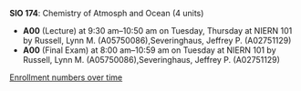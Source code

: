 **SIO 174**: Chemistry of Atmosph and Ocean (4 units)

- **A00** (Lecture) at 9:30 am–10:50 am on Tuesday, Thursday at NIERN 101 by Russell, Lynn M. (A05750086),Severinghaus, Jeffrey P. (A02751129)
- **A00** (Final Exam) at 8:00 am–10:59 am on Tuesday at NIERN 101 by Russell, Lynn M. (A05750086),Severinghaus, Jeffrey P. (A02751129)

[Enrollment numbers over time](./SIO174.tsv)
